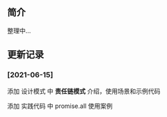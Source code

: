 ## 简介

整理中...

## 更新记录

### [2021-06-15]

添加 设计模式 中 **责任链模式** 介绍，使用场景和示例代码

添加 实践代码 中 promise.all 使用案例
